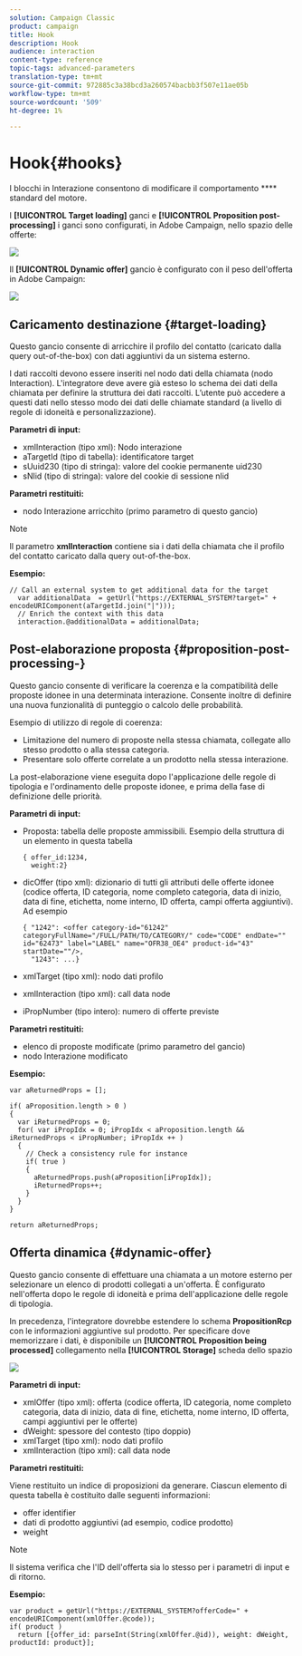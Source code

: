 ```yaml
---
solution: Campaign Classic
product: campaign
title: Hook
description: Hook
audience: interaction
content-type: reference
topic-tags: advanced-parameters
translation-type: tm+mt
source-git-commit: 972885c3a38bcd3a260574bacbb3f507e11ae05b
workflow-type: tm+mt
source-wordcount: '509'
ht-degree: 1%

---
```



# Hook{#hooks}

I blocchi in Interazione consentono di modificare il comportamento **** standard del motore.

I **[!UICONTROL Target loading]** ganci e **[!UICONTROL Proposition post-processing]** i ganci sono configurati, in  Adobe Campaign, nello spazio delle offerte:

![](assets/interaction_hooks_1.png)

Il **[!UICONTROL Dynamic offer]** gancio è configurato con il peso dell&#39;offerta in  Adobe Campaign:

![](assets/interaction_hooks_2.png)

## Caricamento destinazione {#target-loading}

Questo gancio consente di arricchire il profilo del contatto (caricato dalla query out-of-the-box) con dati aggiuntivi da un sistema esterno.

I dati raccolti devono essere inseriti nel nodo dati della chiamata (nodo Interaction). L&#39;integratore deve avere già esteso lo schema dei dati della chiamata per definire la struttura dei dati raccolti. L’utente può accedere a questi dati nello stesso modo dei dati delle chiamate standard (a livello di regole di idoneità e personalizzazione).

**Parametri di input:**

* xmlInteraction (tipo xml): Nodo interazione
* aTargetId (tipo di tabella): identificatore target
* sUuid230 (tipo di stringa): valore del cookie permanente uid230
* sNlid (tipo di stringa): valore del cookie di sessione nlid

**Parametri restituiti:**

* nodo Interazione arricchito (primo parametro di questo gancio)

>[!NOTE]
>
>Il parametro **xmlInteraction** contiene sia i dati della chiamata che il profilo del contatto caricato dalla query out-of-the-box.

**Esempio:**

```
// Call an external system to get additional data for the target
  var additionalData  = getUrl("https://EXTERNAL_SYSTEM?target=" + encodeURIComponent(aTargetId.join("|")));
  // Enrich the context with this data
  interaction.@additionalData = additionalData;
```

## Post-elaborazione proposta {#proposition-post-processing-}

Questo gancio consente di verificare la coerenza e la compatibilità delle proposte idonee in una determinata interazione. Consente inoltre di definire una nuova funzionalità di punteggio o calcolo delle probabilità.

Esempio di utilizzo di regole di coerenza:

* Limitazione del numero di proposte nella stessa chiamata, collegate allo stesso prodotto o alla stessa categoria.
* Presentare solo offerte correlate a un prodotto nella stessa interazione.

La post-elaborazione viene eseguita dopo l&#39;applicazione delle regole di tipologia e l&#39;ordinamento delle proposte idonee, e prima della fase di definizione delle priorità.

**Parametri di input:**

* Proposta: tabella delle proposte ammissibili. Esempio della struttura di un elemento in questa tabella

   ```
   { offer_id:1234,
     weight:2}
   ```

* dicOffer (tipo xml): dizionario di tutti gli attributi delle offerte idonee (codice offerta, ID categoria, nome completo categoria, data di inizio, data di fine, etichetta, nome interno, ID offerta, campi offerta aggiuntivi). Ad esempio

   ```
   { "1242": <offer category-id="61242" categoryFullName="/FULL/PATH/TO/CATEGORY/" code="CODE" endDate="" id="62473" label="LABEL" name="OFR38_OE4" product-id="43" startDate=""/>,
     "1243": ...}
   ```

* xmlTarget (tipo xml): nodo dati profilo
* xmlInteraction (tipo xml): call data node
* iPropNumber (tipo intero): numero di offerte previste

**Parametri restituiti:**

* elenco di proposte modificate (primo parametro del gancio)
* nodo Interazione modificato

**Esempio:**

```
var aReturnedProps = [];

if( aProposition.length > 0 )
{
  var iReturnedProps = 0;
  for( var iPropIdx = 0; iPropIdx < aProposition.length && iReturnedProps < iPropNumber; iPropIdx ++ )
  {
    // Check a consistency rule for instance
    if( true )
    {
      aReturnedProps.push(aProposition[iPropIdx]);
      iReturnedProps++;
    }
  }
}

return aReturnedProps;
```

## Offerta dinamica {#dynamic-offer}

Questo gancio consente di effettuare una chiamata a un motore esterno per selezionare un elenco di prodotti collegati a un&#39;offerta. È configurato nell&#39;offerta dopo le regole di idoneità e prima dell&#39;applicazione delle regole di tipologia.

In precedenza, l&#39;integratore dovrebbe estendere lo schema **PropositionRcp** con le informazioni aggiuntive sul prodotto. Per specificare dove memorizzare i dati, è disponibile un **[!UICONTROL Proposition being processed]** collegamento nella **[!UICONTROL Storage]** scheda dello spazio

![](assets/interaction_hooks_3.png)

**Parametri di input:**

* xmlOffer (tipo xml): offerta (codice offerta, ID categoria, nome completo categoria, data di inizio, data di fine, etichetta, nome interno, ID offerta, campi aggiuntivi per le offerte)
* dWeight: spessore del contesto (tipo doppio)
* xmlTarget (tipo xml): nodo dati profilo
* xmlInteraction (tipo xml): call data node

**Parametri restituiti:**

Viene restituito un indice di proposizioni da generare. Ciascun elemento di questa tabella è costituito dalle seguenti informazioni:

* offer identifier
* dati di prodotto aggiuntivi (ad esempio, codice prodotto)
* weight

>[!NOTE]
>
>Il sistema verifica che l&#39;ID dell&#39;offerta sia lo stesso per i parametri di input e di ritorno.

**Esempio:**

```
var product = getUrl("https://EXTERNAL_SYSTEM?offerCode=" + encodeURIComponent(xmlOffer.@code));
if( product )
  return [{offer_id: parseInt(String(xmlOffer.@id)), weight: dWeight, productId: product}];
```

